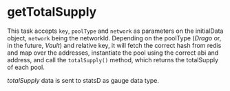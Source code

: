 # getTotalSupply

This task accepts `key`, `poolType` and `network` as parameters on the initialData object, `network` being the networkId. Depending on the poolType (_Drago_ or, in the future, _Vault_) and relative key, it will fetch the correct hash from redis and map over the addresses, instantiate the pool using the correct abi and address, and call the `totalSupply()` method, which returns the totalSupply of each pool.

_totalSupply_ data is sent to statsD as gauge data type.

